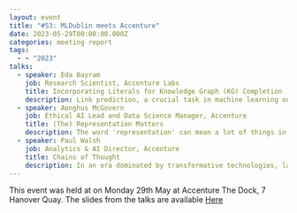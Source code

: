 ```yaml
---
layout: event
title: "#53: MLDublin meets Accenture"
date: 2023-05-29T00:00:00.000Z
categories: meeting report
tags:
  - - "2023"
talks:
  - speaker: Eda Bayram
    job: Research Scientist, Accenture Labs
    title: Incorporating Literals for Knowledge Graph (KG) Completion
    description: Link prediction, a crucial task in machine learning on KGs, involves inferring missing relationships between data entities. Apart from relationships, KGs can also incorporate literals attributed to entities, such as date of birth, gender, and education level for a person type of entity. This talk focuses on attribute prediction task and leveraging existing literals to enhance link prediction task in KGs.
  - speaker: Aonghus McGovern
    job: Ethical AI Lead and Data Science Manager, Accenture
    title: (The) Representation Matters
    description: The word 'representation' can mean a lot of things in Machine Learning. This talk will discuss the concepts of representation in data, model representations and the links between the two.
  - speaker: Paul Walsh
    job: Analytics & AI Director, Accenture
    title: Chains of Thought
    description: In an era dominated by transformative technologies, large language models have emerged as a fascinating breakthrough, revolutionizing the way we interact with information and generating novel possibilities for human creativity and problem-solving. This exciting talk explores the remarkable potential of large language models to unlock chains of thought, paving the way for unprecedented advancements in various domains.
--- 
```

This event was held at on Monday 29th May at Accenture The Dock, 7 Hanover Quay.
The slides from the talks are available [Here](/assets/slides/meetup_53/MLDublinMeetsAccenture.pdf)
